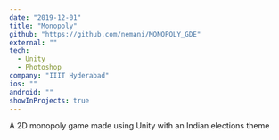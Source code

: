 ```yaml
---
date: "2019-12-01"
title: "Monopoly"
github: "https://github.com/nemani/MONOPOLY_GDE"
external: ""
tech:
  - Unity
  - Photoshop
company: "IIIT Hyderabad"
ios: ""
android: ""
showInProjects: true
---
```


A 2D monopoly game made using Unity with an Indian elections theme
